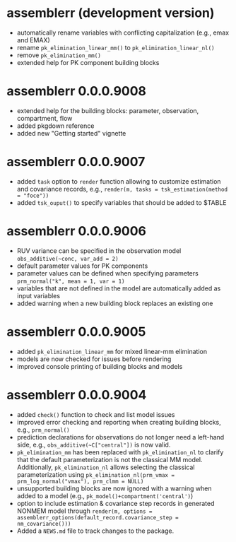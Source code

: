 # assemblerr (development version)
* automatically rename variables with conflicting capitalization (e.g., emax and EMAX)
* rename `pk_elimination_linear_mm()` to `pk_elimination_linear_nl()`
* remove `pk_elimination_mm()`
* extended help for PK component building blocks

# assemblerr 0.0.0.9008
* extended help for the building blocks: parameter, observation, compartment, flow 
* added pkgdown reference
* added new "Getting started" vignette

# assemblerr 0.0.0.9007 
* added `task` option to `render` function allowing to customize estimation and covariance records, e.g., `render(m, tasks = tsk_estimation(method = "foce"))`
* added `tsk_ouput()` to specify variables that should be added to $TABLE

# assemblerr 0.0.0.9006 
* RUV variance can be specified in the observation model `obs_additive(~conc, var_add = 2)`
* default parameter values for PK components
* parameter values can be defined when specifying parameters `prm_normal("k", mean = 1, var = 1)`
* variables that are not defined in the model are automatically added as input variables 
* added warning when a new building block replaces an existing one

# assemblerr 0.0.0.9005 
* added `pk_elimination_linear_mm` for mixed linear-mm elimination
* models are now checked for issues before rendering
* improved console printing of building blocks and models

# assemblerr 0.0.0.9004
* added `check()` function to check and list model issues  
* improved error checking and reporting when creating building blocks, e.g., `prm_normal()`
* prediction declarations for observations do not longer need a left-hand side, e.g., `obs_additive(~C["central"])` is now valid.
* `pk_elimination_mm` has been replaced with `pk_elimination_nl` to clarify that the default parameterization is not the classical MM model. Additionally, `pk_elimination_nl` allows selecting the classical parameterization using `pk_elimination_nl(prm_vmax = prm_log_normal("vmax"), prm_clmm = NULL)`
* unsupported building blocks are now ignored with a warning when added to a model (e.g., `pk_model()+compartment('central')`) 
* option to include estimation & covariance step records in generated NONMEM model through `render(m, options = assemblerr_options(default_record.covariance_step = nm_covariance()))`
* Added a `NEWS.md` file to track changes to the package.
